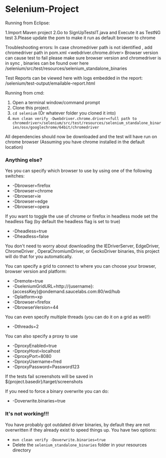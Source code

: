 
Selenium-Project
=======================

Running from Eclipse:

1.Import Maven project
2.Go to SignUpTestsIT.java and Execute it as TestNG test
3.Please update the pom to make it run as default browser to chrome 

Troubleshooting errors:
In case chromedriver path is not identified , add chromedriver path in pom.xml <webdriver.chrome.driver>
Browser version can cause test to fail please make sure browser version and chromedriver is in sync , binaries can be found over here /selenium/src/test/resources/selenium_standalone_binaries

Test Reports can be viewed here with logs embedded in the report:
/selenium/test-output/emailable-report.html

Running from cmd:
1. Open a terminal window/command prompt
2. Clone this project.
3. `cd selenium` (Or whatever folder you cloned it into)
4. `mvn clean verify -Dwebdriver.chrome.driver=<full path to chromedriver>/selenium/src/test/resources/selenium_standalone_binaries/osx/googlechrome/64bit/chromedriver`

All dependencies should now be downloaded and the test will have run on chrome browser (Assuming you have chrome installed in the default location)


### Anything else?

Yes you can specify which browser to use by using one of the following switches:

- -Dbrowser=firefox
- -Dbrowser=chrome
- -Dbrowser=ie
- -Dbrowser=edge
- -Dbrowser=opera

If you want to toggle the use of chrome or firefox in headless mode set the headless flag (by default the headless flag is set to true)

- -Dheadless=true
- -Dheadless=false

You don't need to worry about downloading the IEDriverServer, EdgeDriver, ChromeDriver , OperaChromiumDriver, or GeckoDriver binaries, this project will do that for you automatically.

You can specify a grid to connect to where you can choose your browser, browser version and platform:

- -Dremote=true 
- -DseleniumGridURL=http://{username}:{accessKey}@ondemand.saucelabs.com:80/wd/hub 
- -Dplatform=xp 
- -Dbrowser=firefox 
- -DbrowserVersion=44

You can even specify multiple threads (you can do it on a grid as well!):

- -Dthreads=2

You can also specify a proxy to use

- -DproxyEnabled=true
- -DproxyHost=localhost
- -DproxyPort=8080
- -DproxyUsername=fred
- -DproxyPassword=Password123

If the tests fail screenshots will be saved in ${project.basedir}/target/screenshots

If you need to force a binary overwrite you can do:

- -Doverwrite.binaries=true

### It's not working!!!

You have probably got outdated driver binaries, by default they are not overwritten if they already exist to speed things up.  You have two options:

- `mvn clean verify -Doverwrite.binaries=true`
- Delete the `selenium_standalone_binaries` folder in your resources directory